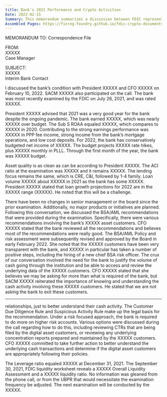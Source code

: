 ```yaml
---
title: Bank's 2021 Performance and Crypto Activities
Date: 2022-02-15
Summary: This memorandum summarizes a discussion between FDIC representatives and bank officials regarding the bank's condition and operations. The document notes that the bank has digital asset customers, and the FDIC raised concerns about BSA/AML recommendations related to these customers. The FDIC emphasized the need for the bank to better understand and justify the cash activity involving these digital asset customers, citing the Customer Due Diligence Rule and Suspicious Activity Rule as the legal basis for their recommendations. The FDIC clarified they were not asking the bank to exit these customer relationships but to implement enhanced due diligence for these higher-risk accounts. The bank committed to take further action to better understand the underlying cash transactions of their digital asset customers. (AI-generated)
Assembled Pages: https://finreg-foundry.github.io/fdic-crypto-documents//assets/assembled_pages/document_42420.pdf
---
```

MEMORANDUM TO: Correspondence File

FROM:  
XXXXX  
Case Manager

SUBJECT:  
XXXXX  
Interim Bank Contact

I discussed the bank’s condition with President XXXXX and CFO XXXXX on February 10, 2022. SACM XXXXX also participated on the call. The bank was most recently examined by the FDIC on July 26, 2021, and was rated XXXXX.

President XXXXX advised that 2021 was a very good year for the bank despite the ongoing pandemic. The bank earned XXXXX, which was nearly XXXXX over budget. The Sub S ROAA equaled XXXXX, which compares to XXXXX in 2020. Contributing to the strong earnings performance was XXXXX in PPP fee income, strong income from the bank’s mortgage operations, and low cost deposits. For 2022, the bank has conservatively budgeted net income of XXXXX. The budget projects XXXXX rate hikes, plus XXXXX monthly in PLLL. Through the first month of the year, the bank was XXXXX budget.

Asset quality is as clean as can be according to President XXXXX. The ACI ratio at the examination was XXXXX and it remains XXXXX. The lending focus remains the same, which is CRE, C&I, followed by 1-4 family. Loan volume XXXXX about XXXXX in 2021 as the bank has some XXXXX. President XXXXX stated that loan growth projections for 2022 are in the XXXXX range (XXXXX). He noted that this will be a challenge.

There have been no changes in senior management or the board since the prior examination. Additionally, no major products or initiatives are planned. Following this conversation, we discussed the BSA/AML recommendations that were provided during the examination. Specifically, there were various recommendations involving the bank’s XXXXX asset customers. CFO XXXXX stated that the bank reviewed all the recommendations and believes most of the recommendations were really good. The BSA/AML Policy and risk assessment were subsequently revised and approved by the Board in early February 2022. She noted that the XXXXX customers have been very transparent with the bank, and XXXXX in particular has taken a number of positive steps, including the hiring of a new chief BSA risk officer. The crux of our conversation involved the need for the bank to justify the volume of cash going through the institution and be able to access and review the underlying data of the XXXXX customers. CFO XXXXX stated that she believes we may be asking for more than what is required of the bank, but SACM XXXXX reiterated the importance of knowing and understanding the cash activity involving these XXXXX customers. He stated that we are not asking the bank to exit these customers.

---

relationships, just to better understand their cash activity. The Customer Due Diligence Rule and Suspicious Activity Rule make up the legal basis for the recommendation. Under a risk focused approach, the bank is required to do more on higher risk accounts. Various options were discussed during the call regarding how to do this, including reviewing CTRs that are being filed by the digital asset customers, or reviewing any underlying concentration reports prepared and maintained by the XXXXX customers. CFO XXXXX committed to take further action to better understand the underlying cash transactions and determine if the digital asset customers are appropriately following their policies.

The Leverage ratio equaled XXXXX at December 31, 2021. The September 30, 2021, FDIC liquidity worksheet reveals a XXXXX Overall Liquidity Assessment and a XXXXX liquidity ratio. No information was gleaned from the phone call, or from the UBPR that would necessitate the examination frequency be adjusted. The next examination will be conducted by the XXXXX.